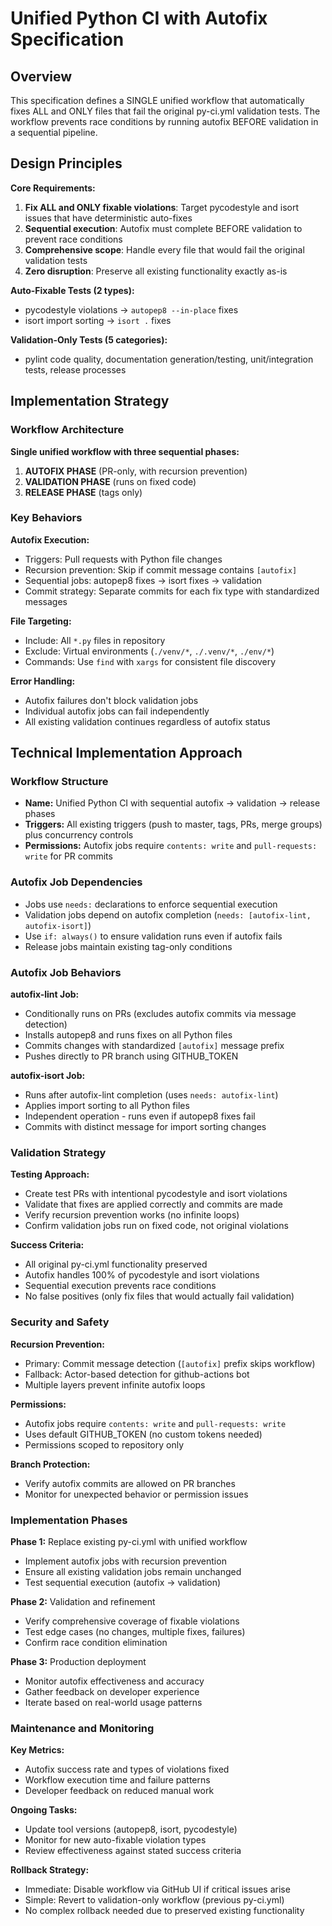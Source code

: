 <!-- markdownlint-disable MD013 -->
# Unified Python CI with Autofix Specification

## Overview

This specification defines a SINGLE unified workflow that automatically fixes ALL and ONLY files that fail the original py-ci.yml validation tests. The workflow prevents race conditions by running autofix BEFORE validation in a sequential pipeline.

## Design Principles

**Core Requirements:**
1. **Fix ALL and ONLY fixable violations**: Target pycodestyle and isort issues that have deterministic auto-fixes
2. **Sequential execution**: Autofix must complete BEFORE validation to prevent race conditions  
3. **Comprehensive scope**: Handle every file that would fail the original validation tests
4. **Zero disruption**: Preserve all existing functionality exactly as-is

**Auto-Fixable Tests (2 types):**
- pycodestyle violations → `autopep8 --in-place` fixes
- isort import sorting → `isort .` fixes

**Validation-Only Tests (5 categories):**
- pylint code quality, documentation generation/testing, unit/integration tests, release processes

## Implementation Strategy

### Workflow Architecture
**Single unified workflow with three sequential phases:**

1. **AUTOFIX PHASE** (PR-only, with recursion prevention)
2. **VALIDATION PHASE** (runs on fixed code) 
3. **RELEASE PHASE** (tags only)

### Key Behaviors

**Autofix Execution:**
- Triggers: Pull requests with Python file changes
- Recursion prevention: Skip if commit message contains `[autofix]`
- Sequential jobs: autopep8 fixes → isort fixes → validation
- Commit strategy: Separate commits for each fix type with standardized messages

**File Targeting:**
- Include: All `*.py` files in repository
- Exclude: Virtual environments (`./venv/*`, `./.venv/*`, `./env/*`)
- Commands: Use `find` with `xargs` for consistent file discovery

**Error Handling:**
- Autofix failures don't block validation jobs
- Individual autofix jobs can fail independently
- All existing validation continues regardless of autofix status

## Technical Implementation Approach

### Workflow Structure
- **Name:** Unified Python CI with sequential autofix → validation → release phases
- **Triggers:** All existing triggers (push to master, tags, PRs, merge groups) plus concurrency controls
- **Permissions:** Autofix jobs require `contents: write` and `pull-requests: write` for PR commits

### Autofix Job Dependencies
- Jobs use `needs:` declarations to enforce sequential execution
- Validation jobs depend on autofix completion (`needs: [autofix-lint, autofix-isort]`)
- Use `if: always()` to ensure validation runs even if autofix fails
- Release jobs maintain existing tag-only conditions

### Autofix Job Behaviors

**autofix-lint Job:**

- Conditionally runs on PRs (excludes autofix commits via message detection)
- Installs autopep8 and runs fixes on all Python files
- Commits changes with standardized `[autofix]` message prefix
- Pushes directly to PR branch using GITHUB_TOKEN

**autofix-isort Job:**

- Runs after autofix-lint completion (uses `needs: autofix-lint`)
- Applies import sorting to all Python files
- Independent operation - runs even if autopep8 fixes fail
- Commits with distinct message for import sorting changes

### Validation Strategy

**Testing Approach:**
- Create test PRs with intentional pycodestyle and isort violations
- Validate that fixes are applied correctly and commits are made
- Verify recursion prevention works (no infinite loops)
- Confirm validation jobs run on fixed code, not original violations

**Success Criteria:**
- All original py-ci.yml functionality preserved
- Autofix handles 100% of pycodestyle and isort violations
- Sequential execution prevents race conditions
- No false positives (only fix files that would actually fail validation)

### Security and Safety

**Recursion Prevention:**

- Primary: Commit message detection (`[autofix]` prefix skips workflow)
- Fallback: Actor-based detection for github-actions bot
- Multiple layers prevent infinite autofix loops

**Permissions:**

- Autofix jobs require `contents: write` and `pull-requests: write`
- Uses default GITHUB_TOKEN (no custom tokens needed)
- Permissions scoped to repository only

**Branch Protection:**

- Verify autofix commits are allowed on PR branches
- Monitor for unexpected behavior or permission issues

### Implementation Phases

**Phase 1:** Replace existing py-ci.yml with unified workflow
- Implement autofix jobs with recursion prevention
- Ensure all existing validation jobs remain unchanged
- Test sequential execution (autofix → validation)

**Phase 2:** Validation and refinement
- Verify comprehensive coverage of fixable violations
- Test edge cases (no changes, multiple fixes, failures)
- Confirm race condition elimination

**Phase 3:** Production deployment
- Monitor autofix effectiveness and accuracy
- Gather feedback on developer experience
- Iterate based on real-world usage patterns

### Maintenance and Monitoring

**Key Metrics:**

- Autofix success rate and types of violations fixed
- Workflow execution time and failure patterns
- Developer feedback on reduced manual work

**Ongoing Tasks:**

- Update tool versions (autopep8, isort, pycodestyle)
- Monitor for new auto-fixable violation types
- Review effectiveness against stated success criteria

**Rollback Strategy:**

- Immediate: Disable workflow via GitHub UI if critical issues arise
- Simple: Revert to validation-only workflow (previous py-ci.yml)
- No complex rollback needed due to preserved existing functionality
